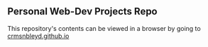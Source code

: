 ## Personal Web-Dev Projects Repo
This repository's contents can be viewed in a browser by going to
[crmsnbleyd.github.io](https://crmsnbleyd.github.io)


